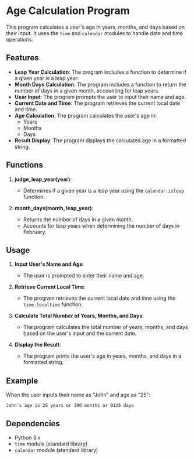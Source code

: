 # Age Calculation Program

This program calculates a user's age in years, months, and days based on their input. It uses the `time` and `calendar` modules to handle date and time operations.

## Features

- **Leap Year Calculation**: The program includes a function to determine if a given year is a leap year.
- **Month Days Calculation**: The program includes a function to return the number of days in a given month, accounting for leap years.
- **User Input**: The program prompts the user to input their name and age.
- **Current Date and Time**: The program retrieves the current local date and time.
- **Age Calculation**: The program calculates the user's age in:
  - Years
  - Months
  - Days
- **Result Display**: The program displays the calculated age in a formatted string.

## Functions

1. **judge_leap_year(year)**:
   - Determines if a given year is a leap year using the `calendar.isleap` function.

2. **month_days(month, leap_year)**:
   - Returns the number of days in a given month.
   - Accounts for leap years when determining the number of days in February.

## Usage

1. **Input User's Name and Age**:
   - The user is prompted to enter their name and age.

2. **Retrieve Current Local Time**:
   - The program retrieves the current local date and time using the `time.localtime` function.

3. **Calculate Total Number of Years, Months, and Days**:
   - The program calculates the total number of years, months, and days based on the user's input and the current date.

4. **Display the Result**:
   - The program prints the user's age in years, months, and days in a formatted string.

## Example

When the user inputs their name as "John" and age as "25":

```
John's age is 25 years or 300 months or 9125 days
```

## Dependencies

- Python 3.x
- `time` module (standard library)
- `calendar` module (standard library)


